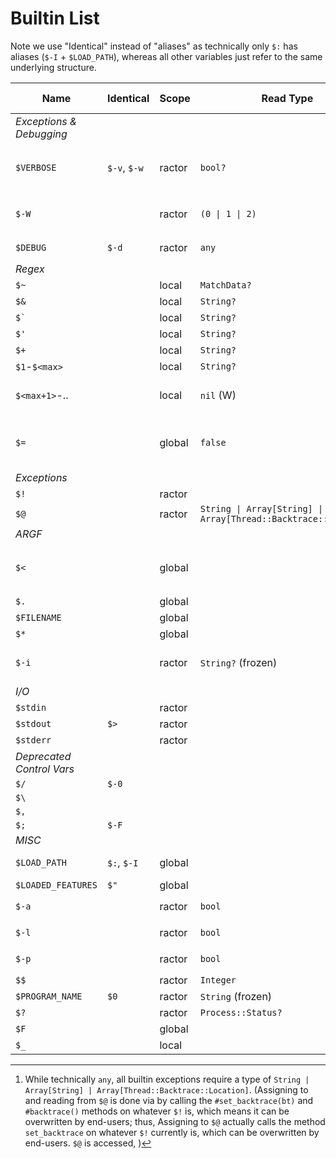 # Builtin List

Note we use "Identical" instead of "aliases" as technically only `$:` has aliases (`$-I` + `$LOAD_PATH`), whereas all other variables just refer to the same underlying structure.
<!--
| Name               |  Identical    | Valid RBS types | Initial Value | Notes | TODO? |
|--------------------|---------------|-----------------|-------|---|
| `$VERBOSE`         |  `$-v`, `$-w` | `bool?`         | false (unless `-v`/`-w`/`-W` arg supplied) | Can be assigned any value, but uses truthiness | |
| `$-W`              |               | `(0 \| 1 \| 2)`   | 1 (unless `-v`/`-w`/`-W` supplied)         | Returns `2`, `1`, `0` for `$-v` value of `true`/`false`/`nil`, respectively | |
| `$DEBUG`           |  `$-d`        | `any`           | false (unless `-d` supplied) | Can be assigned any value | |
| `$=`               |               | `false`         | `false` | used to be used for case-insensitive string + regex comparsions, now always `false`. | |
| `$_`               |               | `any`           | `nil` | "faux-global" (same scope as local variable) | |
| `$~`               |               | `MatchData?`    | `nil` | "faux-global"; same as `Regexp.last_match` | |
| ``$` ``            |               | `String?`       | `nil` | "faux-global"; same as `$~.pre_match` | |
| `$'`               |               | `String?`       | `nil` | "faux-global"; same as `$~.post_match` | |
| `$+`               |               | `String?`       | `nil` | "faux-global"; same as `$~[-1]` | |
| `$&`               |               | `String?`       | `nil` | "faux-global"; same as `$~[0]` | |
| `$<digit>`         |               | `String?`       | `nil` | "faux-global"; same as `$[<digit>]` | |
| `$LOAD_PATH`       |  `$:`, `$-I`  |                 |       |  | `$LOAD_PATH` amd `$-I` are actual aliases of `$:` |
| `$LOADED_FEATURES` |  `$"`         |                 |       |  | + |
| `$stdin`           |               |                 |       |  | + |
| `$stdout`          |  `$>`         |                 |       |  | + |
| `$stderr`          |               |                 |       |  | + |
| `$<`               |               |                 |       |  | + |
| `$!`               |               |                 |       |  | + |
| `$@`               |               |                 |       |  | + |
| `$.`               |               |                 |       |  | + |
| `$FILENAME`        |               |                 |       |  | + |
| `$*`               |               |                 |       |  | + |
| `$-a`              |               |                 |       |  | + |
| `$-l`              |               |                 |       |  | + |
| `$-p`              |               |                 |       |  | + |
| `$$`               |               |                 |       |  | + |
| `$-i`              |               |                 |       |  | + |
| `$PROGRAM_NAME`    |  `$0`         |                 |       |  | + |
| `$?`               |               |                 |       |  | + |

 -->


| Name               | Identical    | Scope  | Read Type          | Write Type      | Initial Value                                 | Notes |
|--------------------|--------------|--------|--------------------|-----------------|-----------------------------------------------|-------|
| *Exceptions & Debugging* |
| `$VERBOSE`         | `$-v`, `$-w` | ractor | `bool?`            | `any`           |  `false` (unless `-v`/`-w`/`-W` arg supplied) | Can be assigned any value, but uses truthiness |
| `$-W`              |              | ractor | `(0 \| 1 \| 2)`    | read-only       |  `1` (unless `-v`/`-w`/`-W` supplied)         | Returns `2`, `1`, `0` for `$-v` value of `true`/`false`/`nil`, respectively |
| `$DEBUG`           | `$-d`        | ractor | `any`              | `any`           |  `false` (unless `-d`)                        | |
| *Regex* |
| `$~`               |              | local  | `MatchData?`       | `MatchData?`    |  `nil`                                        | Same as `Regexp.last_match` |
| `$&`               |              | local  | `String?`          | read-only       |  `nil`                                        | Same as `$~[0]` |
| ``$` ``            |              | local  | `String?`          | read-only       |  `nil`                                        | Same as `$~.pre_match` |
| `$'`               |              | local  | `String?`          | read-only       |  `nil`                                        | Same as `$~.post_match` |
| `$+`               |              | local  | `String?`          | read-only       |  `nil`                                        | Same as `$~[-1]` |
| `$1`-`$<max>`      |              | local  | `String?`          | read-only       |  `nil`                                        | Same as `$~[N]` |
| `$<max+1>`-..      |              | local  | `nil` (W)          | read-only       |  `nil`                                        | (max size is arch-dependent, usually `1073741823` though) |
| `$=`               |              | global | `false`            | `any` (W)       |  `false`                                      | used to be used for case-insensitive string + regex comparsions, now always `false`. |
| *Exceptions* |
| `$!`               |              | ractor |                    | read-only       |                                               |       |
| `$@`               |              | ractor | `String \| Array[String] \| Array[Thread::Backtrace::Location]` | `any`[^1]       |                                             |       |
| *ARGF* |
| `$<`               |              | global |                    |                 |                                               | Identical to `ARGF` (Also, only usage of C `rb_define_readonly_variable` lol) |
| `$.`               |              | global |                    |                 |                                               |       |
| `$FILENAME`        |              | global |                    | read-only       |                                               |       |
| `$*`               |              | global |                    | read-only       |                                               |       |
| `$-i`              |              | ractor | `String?` (frozen) | `str \| false?` |  `nil` (unless `-i`)                          | ractor-local, unlike other ARGV ones? bug?; must be c-string result if `str`       |
| *I/O* |
| `$stdin`           |              | ractor |                    |                 |                                               |       |
| `$stdout`          | `$>`         | ractor |                    |                 |                                               |       |
| `$stderr`          |              | ractor |                    |                 |                                               |       |
| *Deprecated Control Vars* |
| `$/`               | `$-0`        |        |                    |                 |                                               |       |
| `$\`               |              |        |                    |                 |                                               |       |
| `$,`               |              |        |                    |                 |                                               |       |
| `$;`               | `$-F`        |        |                    |                 |                                               |       |
| *MISC* |
| `$LOAD_PATH`       | `$:`, `$-I`  | global |                    | read-only       |                                               | `$LOAD_PATH` amd `$-I` are actual aliases of `$:` |
| `$LOADED_FEATURES` | `$"`         | global |                    | read-only       |                                               |       |
| `$-a`              |              | ractor | `bool`             | read-only       |  `false` (unless `-a`)                        |       |
| `$-l`              |              | ractor | `bool`             | read-only       |  `false` (unless `-l`)                        |       |
| `$-p`              |              | ractor | `bool`             | read-only       |  `false` (unless `-p`)                        |       |
| `$$`               |              | ractor | `Integer`          | read-only       |  varies                                       |       |
| `$PROGRAM_NAME`    | `$0`         | ractor | `String` (frozen)  | `string`        |  varies                                       |       |
| `$?`               |              | ractor | `Process::Status?` | read-only       |  `nil`                                        |       |
| `$F`               |              | global |                    |                 |  (undefined)                                  | Only assigned with `-a` |
| `$_`               |              | local  |                    |                 |                                               |       | <!--  `any`           | `nil` | "faux-global" (same scope as local variable) | | -->

[^1]: While technically `any`, all builtin exceptions require a type of `String | Array[String] | Array[Thread::Backtrace::Location]`. (Assigning to and reading from `$@`
is done via by calling the `#set_backtrace(bt)` and `#backtrace()` methods on whatever `$!` is, which means it can be overwritten by end-users; thus,
Assigning to `$@`
actually calls the method `set_backtrace` on whatever `$!` currently is, which can be overwritten by end-users.  `$@` is accessed, )


